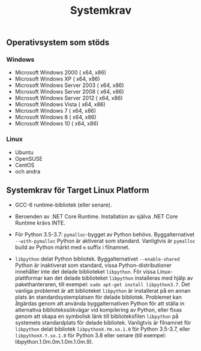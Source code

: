 ﻿---
title: Systemkrav
second_title: Aspose.Finance for Python via .NET
type: docs
weight: 50
url: /sv/python-net/system-requirements/
description:  Lär dig mer om systemkrav för Python Finance Bibliotek API
---
## **Operativsystem som stöds**
### **Windows**
- Microsoft Windows 2000 ( x64, x86)
- Microsoft Windows XP ( x64, x86)
- Microsoft Windows Server 2003 ( x64, x86)
- Microsoft Windows Server 2008 ( x64, x86)
- Microsoft Windows Server 2012 ( x64, x86)
- Microsoft Windows Vista ( x64, x86)
- Microsoft Windows 7 ( x64, x86)
- Microsoft Windows 8 ( x64, x86)
- Microsoft Windows 10 ( x64, x86)
### **Linux**
- Ubuntu
- OpenSUSE
- CentOS
- och andra

## Systemkrav för Target Linux Platform

- GCC-6 runtime-bibliotek (eller senare).

- Beroenden av .NET Core Runtime. Installation av själva .NET Core Runtime krävs INTE.

- För Python 3.5-3.7: `pymalloc`-bygget av Python behövs. Byggalternativet `--with-pymalloc` Python är aktiverat som standard. Vanligtvis är `pymalloc` build av Python märkt med `m` suffix i filnamnet.

- `libpython` delat Python bibliotek. Byggalternativet `--enable-shared` Python är inaktiverat som standard, vissa Python-distributioner innehåller inte det delade biblioteket `libpython`. För vissa Linux-plattformar kan det delade biblioteket `libpython` installeras med hjälp av pakethanteraren, till exempel: `sudo apt-get install libpython3.7`. Det vanliga problemet är att biblioteket `libpython` är installerat på en annan plats än standardsystemplatsen för delade bibliotek. Problemet kan åtgärdas genom att använda byggalternativen Python för att ställa in alternativa bibliotekssökvägar vid kompilering av Python, eller fixas genom att skapa en symbolisk länk till biblioteksfilen `libpython` på systemets standardplats för delade bibliotek. Vanligtvis är filnamnet för `libpython` delat bibliotek `libpythonX.Ym.so.1.0` för Python 3.5-3.7, eller `libpythonX.Y.so.1.0` för Python 3.8 eller senare (till exempel: libpython.1.0m.0m.1.0m.1.0m.9).
